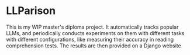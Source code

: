 # LLParison
This is my WIP master's diploma project. It automatically tracks popular LLMs, and periodically conducts experiments on them with different tasks with different configurations, like measuring their accuracy in reading comprehension tests. The results are then provided on a Django website
